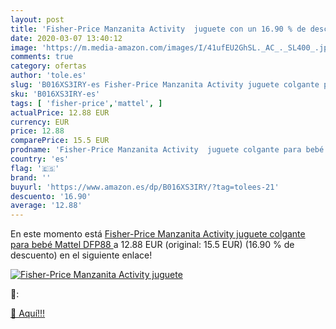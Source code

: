 ```yaml
---
layout: post
title: 'Fisher-Price Manzanita Activity  juguete con un 16.90 % de descuento'
date: 2020-03-07 13:40:12
image: 'https://m.media-amazon.com/images/I/41ufEU2GhSL._AC_._SL400_.jpg'
comments: true
category: ofertas
author: 'tole.es'
slug: 'B016XS3IRY-es Fisher-Price Manzanita Activity juguete colgante para bebé...'
sku: 'B016XS3IRY-es'
tags: [ 'fisher-price','mattel', ]
actualPrice: 12.88 EUR
currency: EUR
price: 12.88
comparePrice: 15.5 EUR
prodname: 'Fisher-Price Manzanita Activity  juguete colgante para bebé  Mattel DFP88 '
country: 'es'
flag: '🇪🇸'
brand: ''
buyurl: 'https://www.amazon.es/dp/B016XS3IRY/?tag=tolees-21'
descuento: '16.90'
average: '12.88'
---
```


En este momento está [Fisher-Price Manzanita Activity  juguete colgante para bebé  Mattel DFP88 ](https://www.amazon.es/dp/B016XS3IRY/?tag=tolees-21) a 12.88 EUR (original: 15.5 EUR) (16.90 %  de descuento) en el siguiente enlace!

[![Fisher-Price Manzanita Activity  juguete](https://m.media-amazon.com/images/I/41ufEU2GhSL._AC_._SL400_.jpg)](https://www.amazon.es/dp/B016XS3IRY/?tag=tolees-21)

🔎:


[🛒 Aquí!!!](https://www.amazon.es/dp/B016XS3IRY/?tag=tolees-21)
